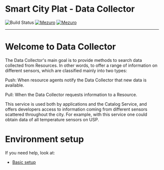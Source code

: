# Smart City Plat - Data Collector

![Build Status](https://gitlab.com/smart-city-platform/data_collector/badges/master/build.svg)
[![Mezuro](https://img.shields.io/badge/mezuro-green-green.svg)](http://mezuro.org/en/repositories/73)
[![Mezuro](https://img.shields.io/badge/freenode-%40data__collector-blue.svg)]()

---

# Welcome to Data Collector

The Data Collector's main goal is to provide methods to search data collected
from Resources. In other words, to offer a range of information on different
sensors, which are classified mainly into two types:

Push: When resource agents notify the Data Collector that new data is available.

Pull: When the Data Collector requests information to a Resource.

This service is used both by applications and the Catalog Service, and offers
developers access to information coming from different sensors scattered
throughout the city. For example, with this service one could obtain data of
all temperature sensors on USP.

# Environment setup

If you need help, look at:

* [Basic setup](https://gitlab.com/smart-city-platform/data_collector/wikis/basic-setup)
